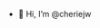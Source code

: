 - 👋 Hi, I’m @cheriejw

<!---
cheriejw/cheriejw is a ✨ special ✨ repository because its `README.md` (this file) appears on your GitHub profile.
You can click the Preview link to take a look at your changes.
--->
